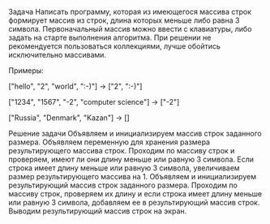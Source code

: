 Задача
Написать программу, которая из имеющегося массива строк формирует массив из строк, длина которых меньше либо равна 3 символа. Первоначальный массив можно ввести с клавиатуры, либо задать на старте выполнения алгоритма. При решении не рекомендуется пользоваться коллекциями, лучше обойтись исключительно массивами.

Примеры:

["hello", "2", "world", ":-)"] -> ["2", ":-)"]

["1234", "1567", "-2", "computer science"] -> ["-2"]

["Russia", "Denmark", "Kazan"] -> []

Решение задачи
Объявляем и инициализируем массив строк заданного размера.
Объявляем переменную для хранения размера результирующего массива строк.
Проходим по массиву строк и проверяем, имеют ли они длину меньше или равную 3 символа.
Если строка имеет длину меньше или равную 3 символа, увеличиваем размер результирующего массива на 1.
Объявляем и инициализируем результирующий массив строк заданного размера.
Проходим по массиву строк, проверяем их длину и если строка имеет длину меньше или равную 3 символа, добавляем ее в результирующий массив строк.
Выводим результирующий массив строк на экран.
